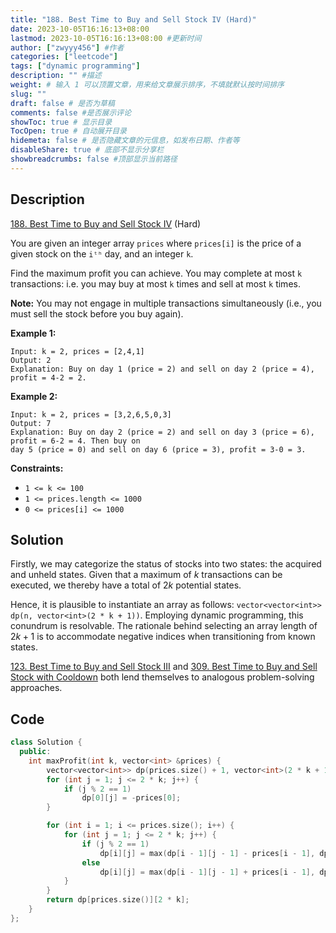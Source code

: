 ```yaml
---
title: "188. Best Time to Buy and Sell Stock IV (Hard)"
date: 2023-10-05T16:16:13+08:00
lastmod: 2023-10-05T16:16:13+08:00 #更新时间
author: ["zwyyy456"] #作者
categories: ["leetcode"]
tags: ["dynamic programming"]
description: "" #描述
weight: # 输入 1 可以顶置文章，用来给文章展示排序，不填就默认按时间排序
slug: ""
draft: false # 是否为草稿
comments: false #是否展示评论
showToc: true # 显示目录
TocOpen: true # 自动展开目录
hidemeta: false # 是否隐藏文章的元信息，如发布日期、作者等
disableShare: true # 底部不显示分享栏
showbreadcrumbs: false #顶部显示当前路径
---
```

## Description
[188. Best Time to Buy and Sell Stock IV][link] (Hard)

[link]: https://leetcode.com/problems/best-time-to-buy-and-sell-stock-iv/

You are given an integer array `prices` where `prices[i]` is the price of a given stock on the `iᵗʰ`
day, and an integer `k`.

Find the maximum profit you can achieve. You may complete at most `k` transactions: i.e. you may buy
at most `k` times and sell at most `k` times.

**Note:** You may not engage in multiple transactions simultaneously (i.e., you must sell the stock
before you buy again).

**Example 1:**

```
Input: k = 2, prices = [2,4,1]
Output: 2
Explanation: Buy on day 1 (price = 2) and sell on day 2 (price = 4), profit = 4-2 = 2.
```

**Example 2:**

```
Input: k = 2, prices = [3,2,6,5,0,3]
Output: 7
Explanation: Buy on day 2 (price = 2) and sell on day 3 (price = 6), profit = 6-2 = 4. Then buy on
day 5 (price = 0) and sell on day 6 (price = 3), profit = 3-0 = 3.
```

**Constraints:**

- `1 <= k <= 100`
- `1 <= prices.length <= 1000`
- `0 <= prices[i] <= 1000`


## Solution

Firstly, we may categorize the status of stocks into two states: the acquired and unheld states. Given that a maximum of $k$ transactions can be executed, we thereby have a total of $2k$ potential states.

Hence, it is plausible to instantiate an array as follows: `vector<vector<int>> dp(n, vector<int>(2 * k + 1))`. Employing dynamic programming, this conundrum is resolvable. The rationale behind selecting an array length of $2k + 1$ is to accommodate negative indices when transitioning from known states.

[123. Best Time to Buy and Sell Stock III](https://leetcode.com/problems/best-time-to-buy-and-sell-stock-iii/) and [309. Best Time to Buy and Sell Stock with Cooldown](https://leetcode.com/problems/best-time-to-buy-and-sell-stock-with-cooldown/) both lend themselves to analogous problem-solving approaches.

## Code

```cpp
class Solution {
  public:
    int maxProfit(int k, vector<int> &prices) {
        vector<vector<int>> dp(prices.size() + 1, vector<int>(2 * k + 1, 0));
        for (int j = 1; j <= 2 * k; j++) {
            if (j % 2 == 1)
                dp[0][j] = -prices[0];
        }

        for (int i = 1; i <= prices.size(); i++) {
            for (int j = 1; j <= 2 * k; j++) {
                if (j % 2 == 1)
                    dp[i][j] = max(dp[i - 1][j - 1] - prices[i - 1], dp[i - 1][j]);
                else
                    dp[i][j] = max(dp[i - 1][j - 1] + prices[i - 1], dp[i - 1][j]);
            }
        }
        return dp[prices.size()][2 * k];
    }
};
```